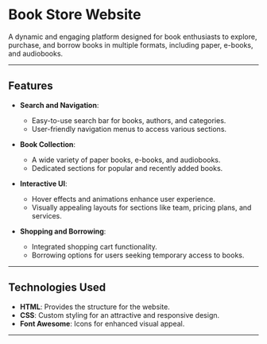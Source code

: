 # Book Store Website

A dynamic and engaging platform designed for book enthusiasts to explore, purchase, and borrow books in multiple formats, including paper, e-books, and audiobooks.

---

## Features

- **Search and Navigation**:
  - Easy-to-use search bar for books, authors, and categories.
  - User-friendly navigation menus to access various sections.

- **Book Collection**:
  - A wide variety of paper books, e-books, and audiobooks.
  - Dedicated sections for popular and recently added books.

- **Interactive UI**:
  - Hover effects and animations enhance user experience.
  - Visually appealing layouts for sections like team, pricing plans, and services.

- **Shopping and Borrowing**:
  - Integrated shopping cart functionality.
  - Borrowing options for users seeking temporary access to books.

---

## Technologies Used

- **HTML**: Provides the structure for the website.
- **CSS**: Custom styling for an attractive and responsive design.
- **Font Awesome**: Icons for enhanced visual appeal.

---
